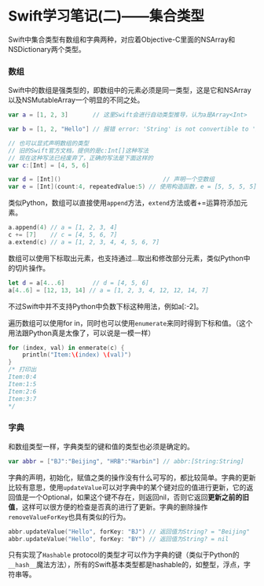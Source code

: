 Swift学习笔记(二)——集合类型
========================

Swift中集合类型有数组和字典两种，对应着Objective-C里面的NSArray和NSDictionary两个类型。

### 数组

Swift中的数组是强类型的，即数组中的元素必须是同一类型，这是它和NSArray以及NSMutableArray一个明显的不同之处。

```swift
var a = [1, 2, 3]       // 这里Swift会进行自动类型推导，认为a是Array<Int>

var b = [1, 2, "Hello"] // 报错 error: 'String' is not convertible to 'Int'

// 也可以显式声明数组的类型
// 旧的Swift官方文档，提供的是c:Int[]这种写法
// 现在这种写法已经废弃了，正确的写法是下面这样的
var c:[Int] = [4, 5, 6]

var d = [Int]()        						// 声明一个空数组
var e = [Int](count:4, repeatedValue:5) // 使用构造函数，e = [5, 5, 5, 5]
```

类似Python，数组可以直接使用```append```方法，```extend```方法或者+=运算符添加元素。

```swift
a.append(4) // a = [1, 2, 3, 4]
c += [7]    // c = [4, 5, 6, 7]
a.extend(c) // a = [1, 2, 3, 4, 4, 5, 6, 7]
```

数组可以使用下标取出元素，也支持通过...取出和修改部分元素，类似Python中的切片操作。

```swift
let d = a[4...6]  		// d = [4, 5, 6]
a[4..6] = [12, 13, 14] // a = [1, 2, 3, 4, 12, 12, 14, 7]
```

不过Swift中并不支持Python中负数下标这种用法，例如a[:-2]。

遍历数组可以使用for in，同时也可以使用```enumerate```来同时得到下标和值。（这个用法跟Python真是太像了，可以说是一模一样）

```swift
for (index, val) in enmerate(c) {
	println("Item:\(index) \(val)")
}
/* 打印出
Item:0:4
Item:1:5
Item:2:6
Item:3:7
*/
```

### 字典

和数组类型一样，字典类型的键和值的类型也必须是确定的。

```swift
var abbr = ["BJ":"Beijing", "HRB":"Harbin"] // abbr:[String:String]
```

字典的声明，初始化，赋值之类的操作没有什么可写的，都比较简单。字典的更新比较有意思，使用```updateValue```可以对字典中的某个键对应的值进行更新，它的返回值是一个Optional，如果这个键不存在，则返回nil，否则它返回**更新之前的旧值**，这样可以很方便的检查是否真的进行了更新。字典的删除操作```
removeValueForKey```也具有类似的行为。

```swift
abbr.updateValue("Hello", forKey: "BJ") // 返回值为String? = "Beijing"
abbr.updateValue("Hello", forKey: "BY") // 返回值为String? = nil
```

只有实现了```Hashable``` protocol的类型才可以作为字典的键（类似于Python的```__hash__```魔法方法），所有的Swift基本类型都是hashable的，如整型，浮点，字符串等。